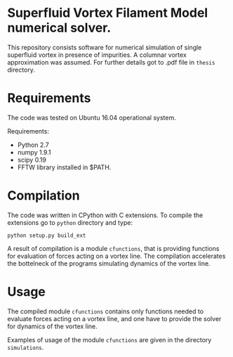 # Superfluid Vortex Filament Model numerical solver.

This repository consists software for numerical simulation of single superfluid vortex in presence of impurities.
A columnar vortex approximation was assumed. For further details got to .pdf file in `thesis` directory.


# Requirements

The code was tested on Ubuntu 16.04 operational system.

Requirements:
* Python 2.7
* numpy 1.9.1
* scipy 0.19
* FFTW library installed in $PATH.


# Compilation

The code was written in CPython with C extensions.
To compile the extensions go to `python` directory and type:

`python setup.py build_ext`

A result of compilation is a module `cfunctions`, that is providing functions for evaluation of forces acting on a vortex line. The compilation accelerates the bottelneck of the programs simulating dynamics of the vortex line.

# Usage

The compiled module `cfunctions` contains only functions needed to evaluate forces acting on a vortex line, and one have to provide the solver for dynamics of the vortex line.

Examples of usage of the module `cfunctions` are given in the directory `simulations`.
